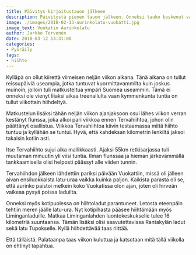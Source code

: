 ```yaml
---
title: Päivitys kirjoitustauon jälkeen
description: Päivitystä pienen tauon jälkeen. Onneksi tauko koskenut vain kirjoittelua sillä sukset ovat nielleet kilometrejä tasaiseen tahtiin.
image: ./images/2018-02-13-aurinkolatu-vuokatti.jpg
image_text: Vuokatin Aurinkolatu
author: Jarkko Tervonen
date: 2018-03-12 13:31:00
categories:
- Pyöräily
tags:
- hiihto
---
```

Kylläpä on ollut kiirettä viimeisen neljän viikon aikana. Tänä aikana on tullut reissupäiviä useampia, jotka tuntuvat kuormittavammilta kuin joskus muinoin, jolloin tuli matkusteltua ympäri Suomea useammin. Tämä ei onneksi ole vienyt liiaksi aikaa treenailulta vaan kymmenkunta tuntia on tullut viikottain hiihdeltyä.

Matkustelun lisäksi tähän neljän viikon ajanjaksoon osui lähes viikon verran kestänyt flunssa, joka alkoi pari viikkoa ennen Tervahiihtoa, johon olin päättänyt osallistua. Viikkoa Tervahiihtoa kävin testaamassa miltä hiihto tuntuu ja kyllähän se tuntui. Hyvä, että kahdeksan kilometrin lenkiltä jaksoi takaisin kotiin asti.

Itse Tervahiihto sujui aika mallikkaasti. Ajaksi 55km retkisarjassa tuli muutaman minuutin yli viisi tuntia. Ilman flunssaa ja hieman järkevämmällä tankkaamisella olisi helposti päässyt alle viiden tunnin.

Tervahiihdon jälkeen lähdettiin pariksi päivään Vuokattiin, missä oli jälleen aivan ensiluokkaista latu-uraa vaikka kuinka paljon. Kaikista parasta oli se, että aurinko paistoi melkein koko Vuokatissa olon ajan, joten oli hirveän vaikeaa pysyä poissa laduilta.

Onneksi myös kotipuolessa on hiihtoladut parantuneet. Letosta eteenpäin tehtiin meren jäälle latu-ura. Nyt kotipihasta pääsee hiihtämään myös Liminganladuille. Matkaa Liminganlahden luontokeskukselle tulee 16 kilometriä suuntaansa. Tämän lisäksi olisi saavutettavissa Rantakylän ladut sekä latu Tupokselle. Kyllä hiihdettävää taas riittää.

Että tälläistä. Palataanpa taas viikon kuluttua ja katsotaan mitä tällä viikolla on ehtinyt tapahtua.

